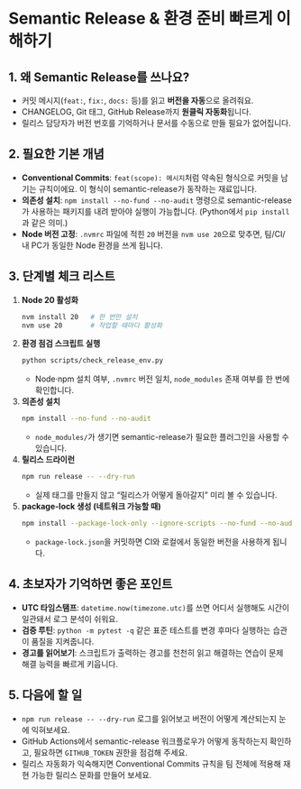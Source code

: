 # Semantic Release & 환경 준비 빠르게 이해하기

## 1. 왜 Semantic Release를 쓰나요?
- 커밋 메시지(`feat:`, `fix:`, `docs:` 등)를 읽고 **버전을 자동**으로 올려줘요.
- CHANGELOG, Git 태그, GitHub Release까지 **원클릭 자동화**됩니다.
- 릴리스 담당자가 버전 번호를 기억하거나 문서를 수동으로 만들 필요가 없어집니다.

## 2. 필요한 기본 개념
- **Conventional Commits**: `feat(scope): 메시지`처럼 약속된 형식으로 커밋을 남기는 규칙이에요. 이 형식이 semantic-release가 동작하는 재료입니다.
- **의존성 설치**: `npm install --no-fund --no-audit` 명령으로 semantic-release가 사용하는 패키지를 내려 받아야 실행이 가능합니다. (Python에서 `pip install`과 같은 의미.)
- **Node 버전 고정**: `.nvmrc` 파일에 적힌 `20` 버전을 `nvm use 20`으로 맞추면, 팀/CI/내 PC가 동일한 Node 환경을 쓰게 됩니다.

## 3. 단계별 체크 리스트
1. **Node 20 활성화**
   ```bash
   nvm install 20   # 한 번만 설치
   nvm use 20       # 작업할 때마다 활성화
   ```
2. **환경 점검 스크립트 실행**
   ```bash
   python scripts/check_release_env.py
   ```
   - Node·npm 설치 여부, `.nvmrc` 버전 일치, `node_modules` 존재 여부를 한 번에 확인합니다.
3. **의존성 설치**
   ```bash
   npm install --no-fund --no-audit
   ```
   - `node_modules/`가 생기면 semantic-release가 필요한 플러그인을 사용할 수 있습니다.
4. **릴리스 드라이런**
   ```bash
   npm run release -- --dry-run
   ```
   - 실제 태그를 만들지 않고 “릴리스가 어떻게 돌아갈지” 미리 볼 수 있습니다.
5. **package-lock 생성 (네트워크 가능할 때)**
   ```bash
   npm install --package-lock-only --ignore-scripts --no-fund --no-audit
   ```
   - `package-lock.json`을 커밋하면 CI와 로컬에서 동일한 버전을 사용하게 됩니다.

## 4. 초보자가 기억하면 좋은 포인트
- **UTC 타임스탬프**: `datetime.now(timezone.utc)`를 쓰면 어디서 실행해도 시간이 일관돼서 로그 분석이 쉬워요.
- **검증 루틴**: `python -m pytest -q` 같은 표준 테스트를 변경 후마다 실행하는 습관이 품질을 지켜줍니다.
- **경고를 읽어보기**: 스크립트가 출력하는 경고를 천천히 읽고 해결하는 연습이 문제 해결 능력을 빠르게 키웁니다.

## 5. 다음에 할 일
- `npm run release -- --dry-run` 로그를 읽어보고 버전이 어떻게 계산되는지 눈에 익혀보세요.
- GitHub Actions에서 semantic-release 워크플로우가 어떻게 동작하는지 확인하고, 필요하면 `GITHUB_TOKEN` 권한을 점검해 주세요.
- 릴리스 자동화가 익숙해지면 Conventional Commits 규칙을 팀 전체에 적용해 재현 가능한 릴리스 문화를 만들어 보세요.
